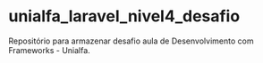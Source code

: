 # unialfa_laravel_nivel4_desafio
Repositório para armazenar desafio aula de Desenvolvimento com Frameworks - Unialfa.
